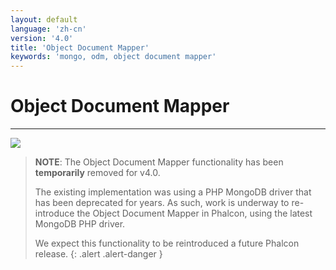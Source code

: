```yaml
---
layout: default
language: 'zh-cn'
version: '4.0'
title: 'Object Document Mapper'
keywords: 'mongo, odm, object document mapper'
---
```


# Object Document Mapper

* * *

![](/assets/images/document-status-stable-success.svg)

> **NOTE**: The Object Document Mapper functionality has been **temporarily** removed for v4.0.
> 
> The existing implementation was using a PHP MongoDB driver that has been deprecated for years. As such, work is underway to re-introduce the Object Document Mapper in Phalcon, using the latest MongoDB PHP driver.
> 
> We expect this functionality to be reintroduced a future Phalcon release.
{: .alert .alert-danger }
